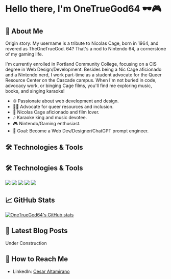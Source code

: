 # Hello there, I'm OneTrueGod64 🕶️🎮

## 🌈 About Me

Origin story: My username is a tribute to Nicolas Cage, born in 1964, and revered as TheOneTrueGod. 64? That's a nod to Nintendo 64, a cornerstone of my gaming life.

I'm currently enrolled in Portland Community College, focusing on a CIS degree in Web Design/Development. Besides being a Nic Cage aficionado and a Nintendo nerd, I work part-time as a student advocate for the Queer Resource Center on the Cascade campus. When I'm not buried in code, advocacy work, or binging Cage films, you'll find me exploring music, books, and singing karaoke!

- 🌐 Passionate about web development and design.
- 🏳️‍🌈 Advocate for queer resources and inclusion.
- 🎥 Nicolas Cage aficionado and film lover.
- 🎶 Karaoke king and music devotee.
- 🎮 Nintendo/Gaming enthusiast.
- 🎯 Goal: Become a Web Dev/Designer/ChatGPT prompt engineer.
  
## 🛠️ Technologies & Tools

## 🛠️ Technologies & Tools

![](https://img.shields.io/badge/HTML-informational?style=flat&logo=html5&logoColor=white&color=2bbc8a)
![](https://img.shields.io/badge/CSS-informational?style=flat&logo=css3&logoColor=white&color=2bbc8a)
![](https://img.shields.io/badge/JavaScript-informational?style=flat&logo=javascript&logoColor=white&color=2bbc8a)
![](https://img.shields.io/badge/PHP-informational?style=flat&logo=php&logoColor=white&color=2bbc8a)
![](https://img.shields.io/badge/Prompt_Engineering-informational?style=flat&logo=api-ai&logoColor=white&color=2bbc8a)


## 📈 GitHub Stats

[![OneTrueGod64's GitHub stats](https://github-readme-stats.vercel.app/api?username=OneTrueGod64)](https://github.com/OneTrueGod64/github-readme-stats)

## 📝 Latest Blog Posts

Under Construction

## 🤝 How to Reach Me

- LinkedIn: [Cesar Altamirano](https://www.linkedin.com/public-profile/settings?lipi=urn%3Ali%3Apage%3Ad_flagship3_profile_self_edit_contact-info%3BeZ1NZM0ATKSyGpEFuU4PMA%3D%3D)
